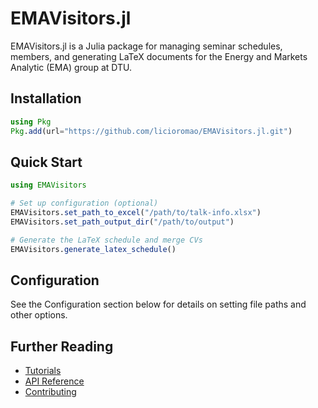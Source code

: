 # EMAVisitors.jl

EMAVisitors.jl is a Julia package for managing seminar schedules, members, and generating LaTeX documents for the Energy and Markets Analytic (EMA) group at DTU.

## Installation

```julia
using Pkg
Pkg.add(url="https://github.com/licioromao/EMAVisitors.jl.git")
```

## Quick Start

```julia
using EMAVisitors

# Set up configuration (optional)
EMAVisitors.set_path_to_excel("/path/to/talk-info.xlsx")
EMAVisitors.set_path_output_dir("/path/to/output")

# Generate the LaTeX schedule and merge CVs
EMAVisitors.generate_latex_schedule()
```

## Configuration

See the Configuration section below for details on setting file paths and other options.

## Further Reading

- [Tutorials](tutorials.md)
- [API Reference](api.md)
- [Contributing](contributing.md)
